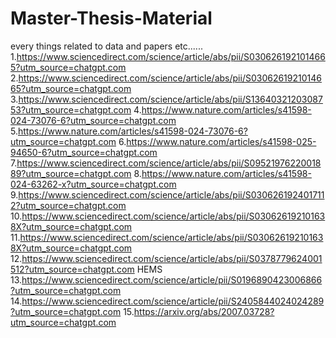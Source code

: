 # Master-Thesis-Material
every things related to data and papers etc......
1.https://www.sciencedirect.com/science/article/abs/pii/S0306261921014665?utm_source=chatgpt.com
2.https://www.sciencedirect.com/science/article/abs/pii/S0306261921014665?utm_source=chatgpt.com
3.https://www.sciencedirect.com/science/article/abs/pii/S1364032120308753?utm_source=chatgpt.com
4.https://www.nature.com/articles/s41598-024-73076-6?utm_source=chatgpt.com
5.https://www.nature.com/articles/s41598-024-73076-6?utm_source=chatgpt.com
6.https://www.nature.com/articles/s41598-025-94650-6?utm_source=chatgpt.com
7.https://www.sciencedirect.com/science/article/abs/pii/S0952197622001889?utm_source=chatgpt.com
8.https://www.nature.com/articles/s41598-024-63262-x?utm_source=chatgpt.com
9.https://www.sciencedirect.com/science/article/abs/pii/S0306261924017112?utm_source=chatgpt.com
10.https://www.sciencedirect.com/science/article/abs/pii/S030626192101638X?utm_source=chatgpt.com
11.https://www.sciencedirect.com/science/article/abs/pii/S030626192101638X?utm_source=chatgpt.com
12.https://www.sciencedirect.com/science/article/abs/pii/S0378779624001512?utm_source=chatgpt.com
           HEMS
13.https://www.sciencedirect.com/science/article/pii/S0196890423006866?utm_source=chatgpt.com
14.https://www.sciencedirect.com/science/article/pii/S2405844024024289?utm_source=chatgpt.com
15.https://arxiv.org/abs/2007.03728?utm_source=chatgpt.com
